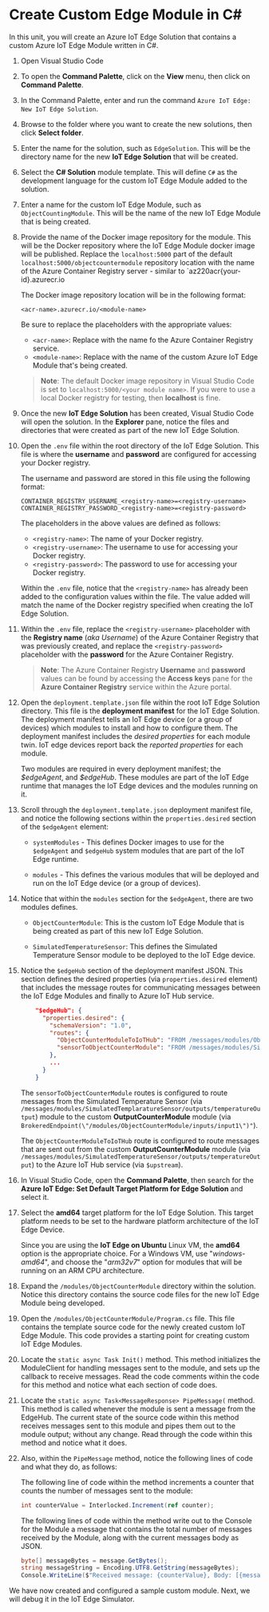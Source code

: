 # Create Custom Edge Module in C#

In this unit, you will create an Azure IoT Edge Solution that contains a custom Azure IoT Edge Module written in C#.

1. Open Visual Studio Code

1. To open the **Command Palette**, click on the **View** menu, then click on **Command Palette**.

1. In the Command Palette, enter and run the command `Azure IoT Edge: New IoT Edge Solution`.

1. Browse to the folder where you want to create the new solutions, then click **Select folder**.

1. Enter the name for the solution, such as `EdgeSolution`. This will be the directory name for the new **IoT Edge Solution** that will be created.

1. Select the **C# Solution** module template. This will define `C#` as the development language for the custom IoT Edge Module added to the solution.

1. Enter a name for the custom IoT Edge Module, such as `ObjectCountingModule`. This will be the name of the new IoT Edge Module that is being created.

1. Provide the name of the Docker image repository for the module. This will be the Docker repository where the IoT Edge Module docker image will be published. Replace the `localhost:5000` part of the default `localhost:5000/objectcountermodule` repository location with the name of the Azure Container Registry server - similar to `az220acr{your-id}.azurecr.io

    The Docker image repository location will be in the following format:

    ```text
    <acr-name>.azurecr.io/<module-name>
    ```

    Be sure to replace the placeholders with the appropriate values:

    - `<acr-name>`: Replace with the name fo the Azure Container Registry service.
    - `<module-name>`: Replace with the name of the custom Azure IoT Edge Module that's being created.

    > **Note**: The default Docker image repository in Visual Studio Code is set to `localhost:5000/<your module name>`. If you were to use a local Docker registry for testing, then **localhost** is fine.

1. Once the new **IoT Edge Solution** has been created, Visual Studio Code will open the solution. In the **Explorer** pane, notice the files and directories that were created as part of the new IoT Edge Solution.

1. Open the `.env` file within the root directory of the IoT Edge Solution. This file is where the **username** and **password** are configured for accessing your Docker registry.

    The username and password are stored in this file using the following format:

    ```text
    CONTAINER_REGISTRY_USERNAME_<registry-name>=<registry-username>
    CONTAINER_REGISTRY_PASSWORD_<registry-name>=<registry-password>
    ```

    The placeholders in the above values are defined as follows:

    - `<registry-name>`: The name of your Docker registry.
    - `<registry-username>`: The username to use for accessing your Docker registry.
    - `<registry-password>`: The password to use for accessing your Docker registry.

    Within the `.env` file, notice that the `<registry-name>` has already been added to the configuration values within the file. The value added will match the name of the Docker registry specified when creating the IoT Edge Solution.

1. Within the `.env` file, replace the `<registry-username>` placeholder with the **Registry name** (_aka Username_) of the Azure Container Registry that was previously created, and replace the `<registry-password>` placeholder with the **password** for the Azure Container Registry.

    > **Note**: The Azure Container Registry **Username** and **password** values can be found by accessing the **Access keys** pane for the **Azure Container Registry** service within the Azure portal.

1. Open the `deployment.template.json` file within the root IoT Edge Solution directory. This file is the **deployment manifest** for the IoT Edge Solution. The deployment manifest tells an IoT Edge device (or a group of devices) which modules to install and how to configure them. The deployment manifest includes the _desired properties_ for each module twin. IoT edge devices report back the _reported properties_ for each module.

    Two modules are required in every deployment manifest; the _\$edgeAgent_, and _\$edgeHub_. These modules are part of the IoT Edge runtime that manages the IoT Edge devices and the modules running on it.

1. Scroll through the `deployment.template.json` deployment manifest file, and notice the following sections within the `properties.desired` section of the `$edgeAgent` element:

    - `systemModules` - This defines Docker images to use for the `$edgeAgent` and `$edgeHub` system modules that are part of the IoT Edge runtime.

    - `modules` - This defines the various modules that will be deployed and run on the IoT Edge device (or a group of devices).

1. Notice that within the `modules` section for the `$edgeAgent`, there are two modules defines.

    - `ObjectCounterModule`: This is the custom IoT Edge Module that is being created as part of this new IoT Edge Solution.

    - `SimulatedTemperatureSensor`: This defines the Simulated Temperature Sensor module to be deployed to the IoT Edge device.

1. Notice the `$edgeHub` section of the deployment manifest JSON. This section defines the desired properties (via `properties.desired` element) that includes the message routes for communicating messages between the IoT Edge Modules and finally to Azure IoT Hub service.

    ```json
        "$edgeHub": {
          "properties.desired": {
            "schemaVersion": "1.0",
            "routes": {
              "ObjectCounterModuleToIoTHub": "FROM /messages/modules/ObjectCounterModule/outputs/* INTO $upstream",
              "sensorToObjectCounterModule": "FROM /messages/modules/SimulatedTemperatureSensor/outputs/temperatureOutput INTO BrokeredEndpoint(\"/modules/ObjectCounterModule/inputs/input1\")"
            },
            ...
          }
        }
    ```

    The `sensorToObjectCounterModule` routes is configured to route messages from the Simulated Temperature Sensor (via `/messages/modules/SimulatedTemplaratureSensor/outputs/temperatureOutput`) module to the custom **OutputCounterModule** module (via `BrokeredEndpoint(\"/modules/ObjectCounterModule/inputs/input1\")"`).

    The `ObjectCounterModuleToIoTHub` route is configured to route messages that are sent out from the custom **OutputCounterModule** module (via `/messages/modules/SimulatedTemperatureSensor/outputs/temperatureOutput`) to the Azure IoT Hub service (via `$upstream`).

1. In Visual Studio Code, open the **Command Palette**, then search for the **Azure IoT Edge: Set Default Target Platform for Edge Solution** and select it.

1. Select the **amd64** target platform for the IoT Edge Solution. This target platform needs to be set to the hardware platform architecture of the IoT Edge Device.

    Since you are using the **IoT Edge on Ubuntu** Linux VM, the **amd64** option is the appropriate choice. For a Windows VM, use "_windows-amd64_", and choose the "_arm32v7_" option for modules that will be running on an ARM CPU architecture.

1. Expand the `/modules/ObjectCounterModule` directory within the solution. Notice this directory contains the source code files for the new IoT Edge Module being developed.

1. Open the `/modules/ObjectCounterModule/Program.cs` file. This file contains the template source code for the newly created custom IoT Edge Module. This code provides a starting point for creating custom IoT Edge Modules.

1. Locate the `static async Task Init()` method. This method initializes the ModuleClient for handling messages sent to the module, and sets up the callback to receive messages. Read the code comments within the code for this method and notice what each section of code does.

1. Locate the `static async Task<MessageResponse> PipeMessage(` method. This method is called whenever the module is sent a message from the EdgeHub. The current state of the source code within this method receives messages sent to this module and pipes them out to the module output; without any change. Read through the code within this method and notice what it does.

1. Also, within the `PipeMessage` method, notice the following lines of code and what they do, as follows:

    The following line of code within the method increments a counter that counts the number of messages sent to the module:

    ```csharp
    int counterValue = Interlocked.Increment(ref counter);
    ```

    The following lines of code within the method write out to the Console for the Module a message that contains the total number of messages received by the Module, along with the current messages body as JSON.

    ```csharp
    byte[] messageBytes = message.GetBytes();
    string messageString = Encoding.UTF8.GetString(messageBytes);
    Console.WriteLine($"Received message: {counterValue}, Body: [{messageString}]");
    ```

We have now created and configured a sample custom module. Next, we will debug it in the IoT Edge Simulator.
